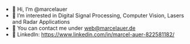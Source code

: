 - 👋 Hi, I’m @marcelauer
- 👀 I’m interested in Digital Signal Processing, Computer Vision, Lasers and Radar Applications
- 📧 You can contact me under [web@marcelauer.de](mailto:web@marcelauer.de)
- 🔗 LinkedIn: https://www.linkedin.com/in/marcel-auer-822581182/

<!---
marcelauer/marcelauer is a ✨ special ✨ repository because its `README.md` (this file) appears on your GitHub profile.
You can click the Preview link to take a look at your changes.
--->
